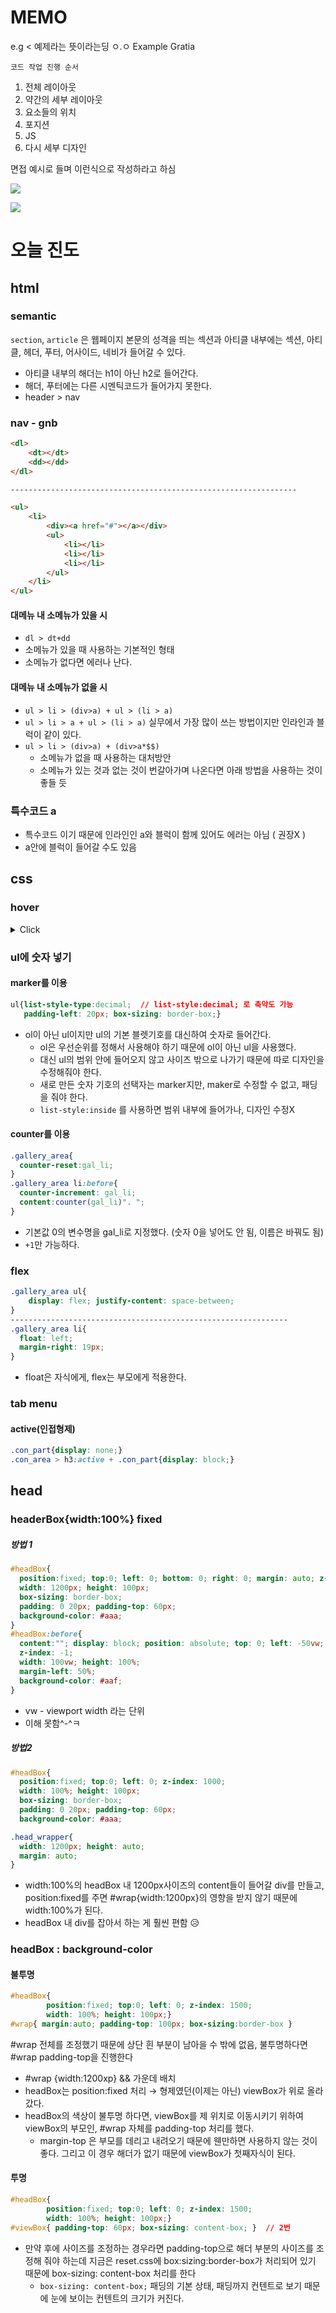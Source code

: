 # MEMO

e.g < 예제라는 뜻이라는딩 ㅇ.ㅇ Example Gratia



`코드 작업 진행 순서`

1. 전체 레이아웃
2. 약간의 세부 레이아웃
3. 요소들의 위치
4. 포지션
5. JS
6. 다시 세부 디자인



면접 예시로 들며 이런식으로 작성하라고 하심

![](C:\Users\aytjoeun\AppData\Roaming\Typora\typora-user-images\image-20211001172159612.png)

![](C:\Users\aytjoeun\AppData\Roaming\Typora\typora-user-images\image-20211001182305526.png)



# 오늘 진도

## html

### semantic

`section`, `article` 은 웹페이지 본문의 성격을 띄는 섹션과 아티클 내부에는 섹션, 아티클, 헤더, 푸터, 어사이드, 네비가 들어갈 수 있다. 

- 아티클 내부의 해더는 h1이 아닌 h2로 들어간다.
- 해더, 푸터에는 다른 시멘틱코드가 들어가지 못한다.
- header > nav



### nav - gnb

```html
<dl>
    <dt></dt>
    <dd></dd>
</dl>

----------------------------------------------------------------

<ul>
    <li>
    	<div><a href="#"></a></div>
        <ul>
            <li></li>
            <li></li>
            <li></li>
        </ul>
    </li>
</ul>
```

#### 대메뉴 내 소메뉴가 있을 시

-  `dl > dt+dd`
  - 소메뉴가 있을 때 사용하는 기본적인 형태
  - 소메뉴가 없다면 에러나 난다.



#### 대메뉴 내 소메뉴가 없을 시

-  `ul > li > (div>a) + ul > (li > a)`
  -  `ul > li > a + ul > (li > a)` 실무에서 가장 많이 쓰는 방법이지만 인라인과 블럭이 같이 있다.
- `ul > li > (div>a) + (div>a*$$)`
  - 소메뉴가 없을 때 사용하는 대처방안
  - 소메뉴가 있는 것과 없는 것이 번갈아가며 나온다면 아래 방법을 사용하는 것이 좋들 듯



### 특수코드 a

- 특수코드 이기 때문에 인라인인 a와 블럭이 함께 있어도 에러는 아님 ( 권장X )
- a안에 블럭이 들어갈 수도 있음

## css



### hover

<details>
<summary> Click </summary>

```html
<nav class="navigation">
    <h2 class="blind">네비게이션</h2>
    <ul>
        <li>
            <div class="nav_title"><a href="#">재단소개</a></div>
            <ul class="nav_list">
                <li><a href="#">설립취지</a></li>
                <li><a href="#">연혁</a></li>
                <li><a href="#">찾아오시는길</a></li>
            </ul>
        </li>
    </ul>
</nav>

<style>
.nav_list{  display: none; }
</style>
```

```css
.navigation:hover .nav_list{display: block;}  // 1번
```

- 대메뉴에 커서를 갖다댔을 때 소메뉴 전체가 나오는 방법



```css
.navigation>ul>li:hover > .nav_list{display: block;}  // 2번
```

- 대메뉴의 메뉴 하나에 커서를 갖다댔을 때 해당 소메뉴가 나오는 방법



```css
.nav_title:hover + .nav_list{display: block;}  // 3번 XXXXXXXXXXXX
```

- nav_title(대메뉴)에 인접형제가 나오는 방법 하지만 이건 호버 후 이동 시 소메뉴가 사라짐
  - 자식은 부모에게 포함되지만, 인접형제는 포함되지 않기 때문에 마우스를 소메뉴로 이동 시 호버가 취소된다.
  - css는 불가능 하지만, js에서는 가능하다.



#### hover의 조건

`CSS` : 하단의 조건 두개를 만족해야 한다.

- mouse enter
- mouse leave



`JS` : 마우스 올렸을 때, 벗어날 때 따로 작성해야 한다. (포커스의 경우도 마찬가지)



</details>





### ul에 숫자 넣기

#### marker를 이용

```css
ul{list-style-type:decimal;  // list-style:decimal; 로 축약도 가능
   padding-left: 20px; box-sizing: border-box;}
```

- ol이 아닌 ul이지만 ul의 기본 블렛기호를 대신하여 숫자로 들어간다.
  - ol은 우선순위를 정해서 사용해야 하기 때문에 ol이 아닌 ul을 사용했다.
  - 대신 ul의 범위 안에 들어오지 않고 사이즈 밖으로 나가기 때문에 따로 디자인을 수정해줘야 한다.
  - 새로 만든 숫자 기호의 선택자는 marker지만, maker로 수정할 수 없고,  패딩을 줘야 한다.
  - `list-style:inside` 를 사용하면 범위 내부에 들어가나, 디자인 수정X



#### counter를 이용

```css
.gallery_area{
  counter-reset:gal_li;
}
.gallery_area li:before{
  counter-increment: gal_li;
  content:counter(gal_li)". ";
}
```

- 기본값 0의 변수명을 gal_li로 지정했다. (숫자 0을 넣어도 안 됨, 이름은 바꿔도 됨)
- `+1`만 가능하다.





### flex

```css
.gallery_area ul{
    display: flex; justify-content: space-between;
}
--------------------------------------------------------------
.gallery_area li{
  float: left;
  margin-right: 19px;
}
```

- float은 자식에게, flex는 부모에게 적용한다.



### tab menu

#### active(인접형제)

```css
.con_part{display: none;}
.con_area > h3:active + .con_part{display: block;}
```





## head

### headerBox{width:100%} fixed

##### 방법 1

```css
#headBox{
  position:fixed; top:0; left: 0; bottom: 0; right: 0; margin: auto; z-index: 1000;
  width: 1200px; height: 100px;
  box-sizing: border-box;  
  padding: 0 20px; padding-top: 60px;
  background-color: #aaa;
}
#headBox:before{
  content:""; display: block; position: absolute; top: 0; left: -50vw;
  z-index: -1;
  width: 100vw; height: 100%;
  margin-left: 50%;
  background-color: #aaf;
}
```

- vw - viewport width 라는 단위
- 이해 못함^-^ㅋ



##### 방법2

```css
#headBox{
  position:fixed; top:0; left: 0; z-index: 1000;
  width: 100%; height: 100px;
  box-sizing: border-box;  
  padding: 0 20px; padding-top: 60px;
  background-color: #aaa;

.head_wrapper{
  width: 1200px; height: auto;
  margin: auto;
}
```

- width:100%의 headBox 내 1200px사이즈의 content들이 들어갈 div를 만들고, position:fixed를 주면 #wrap{width:1200px}의 영향을 받지 않기 때문에 width:100%가 된다.
- headBox 내 div를 잡아서 하는 게 훨씬 편함 😥



### headBox : background-color 

#### 불투명

```css
#headBox{
  		position:fixed; top:0; left: 0; z-index: 1500;
    	width: 100%; height: 100px;}
#wrap{ margin:auto; padding-top: 100px; box-sizing:border-box }
```

#wrap 전체를 조정했기 때문에 상단 흰 부분이 남아을 수 밖에 없음, 불투명하다면 #wrap padding-top을 진행한다

- #wrap {width:1200xp} && 가운데 배치
- headBox는 position:fixed 처리 → 형제였던(이제는 아닌) viewBox가 위로 올라갔다.
- headBox의 색상이 불투명 하다면, viewBox를 제 위치로 이동시키기 위하여 viewBox의 부모인, #wrap 자체를 padding-top 처리를 했다.
  - margin-top 은 부모를 데리고 내려오기 때문에 웬만하면 사용하지 않는 것이 좋다. 그리고 이 경우 해더가 없기 때문에 viewBox가 첫째자식이 된다.



#### 투명

```css
#headBox{
  		position:fixed; top:0; left: 0; z-index: 1500;
    	width: 100%; height: 100px;}
#viewBox{ padding-top: 60px; box-sizing: content-box; }  // 2번
```

- 만약 후에 사이즈를 조정하는 경우라면 padding-top으로 해더 부분의 사이즈를 조정해 줘야 하는데 지금은 reset.css에 box:sizing:border-box가 처리되어 있기 때문에 box-sizing: content-box 처리를 한다
  - `box-sizing: content-box;`  패딩의 기본 상태, 패딩까지 컨텐트로 보기 때문에 눈에 보이는 컨텐트의 크기가 커진다.

